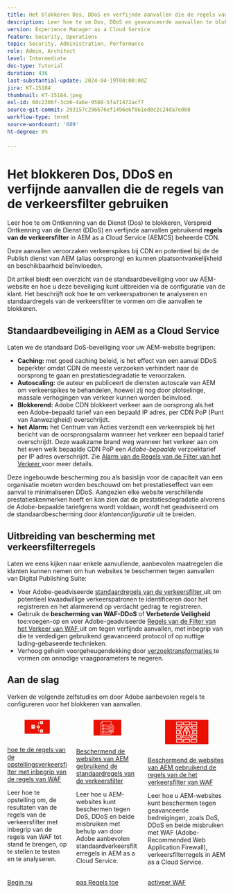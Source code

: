 ```yaml
---
title: Het blokkeren Dos, DDoS en verfijnde aanvallen die de regels van de verkeersfilter gebruiken
description: Leer hoe te om Dos, DDoS en geavanceerde aanvallen te blokkeren gebruikend de regels van de verkeersfilter in AEM as a Cloud Service.
version: Experience Manager as a Cloud Service
feature: Security, Operations
topic: Security, Administration, Performance
role: Admin, Architect
level: Intermediate
doc-type: Tutorial
duration: 436
last-substantial-update: 2024-04-19T00:00:00Z
jira: KT-15184
thumbnail: KT-15184.jpeg
exl-id: 60c2306f-3cb6-4a6e-9588-5fa71472acf7
source-git-commit: 293157c296676ef1496e6f861ed8c2c24da7e068
workflow-type: tm+mt
source-wordcount: '609'
ht-degree: 0%

---
```


# Het blokkeren Dos, DDoS en verfijnde aanvallen die de regels van de verkeersfilter gebruiken

Leer hoe te om Ontkenning van de Dienst (Dos) te blokkeren, Verspreid Ontkenning van de Dienst (DDoS) en verfijnde aanvallen gebruikend **regels van de verkeersfilter** in AEM as a Cloud Service (AEMCS) beheerde CDN.

Deze aanvallen veroorzaken verkeerspikes bij CDN en potentieel bij de de Publish dienst van AEM (alias oorsprong) en kunnen plaatsontvankelijkheid en beschikbaarheid beïnvloeden.

Dit artikel biedt een overzicht van de standaardbeveiliging voor uw AEM-website en hoe u deze beveiliging kunt uitbreiden via de configuratie van de klant. Het beschrijft ook hoe te om verkeerspatronen te analyseren en standaardregels van de verkeersfilter te vormen om die aanvallen te blokkeren.

## Standaardbeveiliging in AEM as a Cloud Service

Laten we de standaard DoS-beveiliging voor uw AEM-website begrijpen:

- **Caching:** met goed caching beleid, is het effect van een aanval DDoS beperkter omdat CDN de meeste verzoeken verhindert naar de oorsprong te gaan en prestatiesdegradatie te veroorzaken.
- **Autoscaling:** de auteur en publiceert de diensten autoscale van AEM om verkeerspikes te behandelen, hoewel zij nog door plotselinge, massale verhogingen van verkeer kunnen worden beïnvloed.
- **Blokkerend:** Adobe CDN blokkeert verkeer aan de oorsprong als het een Adobe-bepaald tarief van een bepaald IP adres, per CDN PoP (Punt van Aanwezigheid) overschrijdt.
- **het Alarm:** het Centrum van Acties verzendt een verkeerspiek bij het bericht van de oorsprongsalarm wanneer het verkeer een bepaald tarief overschrijdt. Deze waakzame brand weg wanneer het verkeer aan om het even welk bepaalde CDN PoP een _Adobe-bepaalde_ verzoektarief per IP adres overschrijdt. Zie [ Alarm van de Regels van de Filter van het Verkeer ](https://experienceleague.adobe.com/en/docs/experience-manager-cloud-service/content/security/traffic-filter-rules-including-waf#traffic-filter-rules-alerts) voor meer details.

Deze ingebouwde bescherming zou als basislijn voor de capaciteit van een organisatie moeten worden beschouwd om het prestatieseffect van een aanval te minimaliseren DDoS. Aangezien elke website verschillende prestatieskenmerken heeft en kan zien dat de prestatiesdegradatie alvorens de Adobe-bepaalde tariefgrens wordt voldaan, wordt het geadviseerd om de standaardbescherming door _klantenconfiguratie_ uit te breiden.

## Uitbreiding van bescherming met verkeersfilterregels

Laten we eens kijken naar enkele aanvullende, aanbevolen maatregelen die klanten kunnen nemen om hun websites te beschermen tegen aanvallen van Digital Publishing Suite:

- Voer Adobe-geadviseerde [ standaardregels van de verkeersfilter ](./traffic-filter-and-waf-rules/use-cases/using-traffic-filter-rules.md) uit om potentieel kwaadwillige verkeerspatronen te identificeren door het registreren en het alarmerend op verdacht gedrag te registreren.
- Gebruik de **bescherming van WAF-DDoS** of **Verbeterde Veiligheid** toe:voegen-op en voer Adobe-geadviseerde [ Regels van de Filter van het Verkeer van WAF ](./traffic-filter-and-waf-rules/use-cases/using-waf-rules.md) uit om tegen verfijnde aanvallen, met inbegrip van die te verdedigen gebruikend geavanceerd protocol of op nuttige lading-gebaseerde technieken.
- Verhoog geheim voorgeheugendekking door [ verzoektransformaties ](./traffic-filter-and-waf-rules/how-to/request-transformation.md) te vormen om onnodige vraagparameters te negeren.

## Aan de slag

Verken de volgende zelfstudies om door Adobe aanbevolen regels te configureren voor het blokkeren van aanvallen.

<!-- CARDS
{target = _self}

* ./traffic-filter-and-waf-rules/setup.md
  {title = How to set up traffic filter rules including WAF rules}
  {description = Learn how to set up to create, deploy, test, and analyze the results of traffic filter rules including WAF rules.}
  {image = ./traffic-filter-and-waf-rules/assets/setup/rules-setup.png}
  {cta = Start Now}

* ./traffic-filter-and-waf-rules/use-cases/using-traffic-filter-rules.md
  {title = Protecting AEM websites using standard traffic filter rules}
  {description = Learn how to protect AEM websites from DoS, DDoS and bot abuse using Adobe-recommended standard traffic filter rules in AEM as a Cloud Service.}
  {image = ./traffic-filter-and-waf-rules/assets/use-cases/using-traffic-filter-rules.png}
  {cta = Apply Rules}

* ./traffic-filter-and-waf-rules/use-cases/using-waf-rules.md
  {title = Protecting AEM websites using WAF traffic filter rules}
  {description = Learn how to protect AEM websites from sophisticated threats including DoS, DDoS, and bot abuse using Adobe-recommended Web Application Firewall (WAF) traffic filter rules in AEM as a Cloud Service.}
  {image = ./traffic-filter-and-waf-rules/assets/use-cases/using-waf-rules.png}
  {cta = Activate WAF}

-->
<!-- START CARDS HTML - DO NOT MODIFY BY HAND -->
<div class="columns">
    <div class="column is-half-tablet is-half-desktop is-one-third-widescreen" aria-label="How to set up traffic filter rules including WAF rules">
        <div class="card" style="height: 100%; display: flex; flex-direction: column; height: 100%;">
            <div class="card-image">
                <figure class="image x-is-16by9">
                    <a href="./traffic-filter-and-waf-rules/setup.md" title="Hoe te om de regels van de verkeersfilter met inbegrip van de regels van WAF te plaatsen" target="_self" rel="referrer">
                        <img class="is-bordered-r-small" src="./traffic-filter-and-waf-rules/assets/setup/rules-setup.png" alt="Hoe te om de regels van de verkeersfilter met inbegrip van de regels van WAF te plaatsen"
                             style="width: 100%; aspect-ratio: 16 / 9; object-fit: cover; overflow: hidden; display: block; margin: auto;">
                    </a>
                </figure>
            </div>
            <div class="card-content is-padded-small" style="display: flex; flex-direction: column; flex-grow: 1; justify-content: space-between;">
                <div class="top-card-content">
                    <p class="headline is-size-6 has-text-weight-bold">
                        <a href="./traffic-filter-and-waf-rules/setup.md" target="_self" rel="referrer" title="Hoe te om de regels van de verkeersfilter met inbegrip van de regels van WAF te plaatsen"> hoe te de regels van de opstellingsverkeersfilter met inbegrip van de regels van WAF </a>
                    </p>
                    <p class="is-size-6">Leer hoe te opstelling om, de resultaten van de regels van de verkeersfilter met inbegrip van de regels van WAF tot stand te brengen, op te stellen te testen en te analyseren.</p>
                </div>
                <a href="./traffic-filter-and-waf-rules/setup.md" target="_self" rel="referrer" class="spectrum-Button spectrum-Button--outline spectrum-Button--primary spectrum-Button--sizeM" style="align-self: flex-start; margin-top: 1rem;">
                    <span class="spectrum-Button-label has-no-wrap has-text-weight-bold"> Begin nu </span>
                </a>
            </div>
        </div>
    </div>
    <div class="column is-half-tablet is-half-desktop is-one-third-widescreen" aria-label="Protecting AEM websites using standard traffic filter rules">
        <div class="card" style="height: 100%; display: flex; flex-direction: column; height: 100%;">
            <div class="card-image">
                <figure class="image x-is-16by9">
                    <a href="./traffic-filter-and-waf-rules/use-cases/using-traffic-filter-rules.md" title="AEM-websites beveiligen met de standaardregels voor verkeersfilters" target="_self" rel="referrer">
                        <img class="is-bordered-r-small" src="./traffic-filter-and-waf-rules/assets/use-cases/using-traffic-filter-rules.png" alt="AEM-websites beveiligen met de standaardregels voor verkeersfilters"
                             style="width: 100%; aspect-ratio: 16 / 9; object-fit: cover; overflow: hidden; display: block; margin: auto;">
                    </a>
                </figure>
            </div>
            <div class="card-content is-padded-small" style="display: flex; flex-direction: column; flex-grow: 1; justify-content: space-between;">
                <div class="top-card-content">
                    <p class="headline is-size-6 has-text-weight-bold">
                        <a href="./traffic-filter-and-waf-rules/use-cases/using-traffic-filter-rules.md" target="_self" rel="referrer" title="AEM-websites beveiligen met de standaardregels voor verkeersfilters"> Beschermend de websites van AEM gebruikend de standaardregels van de verkeersfilter </a>
                    </p>
                    <p class="is-size-6">Leer hoe u AEM-websites kunt beschermen tegen DoS, DDoS en beide misbruiken met behulp van door Adobe aanbevolen standaardverkeersfilterregels in AEM as a Cloud Service.</p>
                </div>
                <a href="./traffic-filter-and-waf-rules/use-cases/using-traffic-filter-rules.md" target="_self" rel="referrer" class="spectrum-Button spectrum-Button--outline spectrum-Button--primary spectrum-Button--sizeM" style="align-self: flex-start; margin-top: 1rem;">
                    <span class="spectrum-Button-label has-no-wrap has-text-weight-bold"> pas Regels </span> toe
                </a>
            </div>
        </div>
    </div>
    <div class="column is-half-tablet is-half-desktop is-one-third-widescreen" aria-label="Protecting AEM websites using WAF traffic filter rules">
        <div class="card" style="height: 100%; display: flex; flex-direction: column; height: 100%;">
            <div class="card-image">
                <figure class="image x-is-16by9">
                    <a href="./traffic-filter-and-waf-rules/use-cases/using-waf-rules.md" title="AEM-websites beveiligen met WAF-regels voor verkeersfilters" target="_self" rel="referrer">
                        <img class="is-bordered-r-small" src="./traffic-filter-and-waf-rules/assets/use-cases/using-waf-rules.png" alt="AEM-websites beveiligen met WAF-regels voor verkeersfilters"
                             style="width: 100%; aspect-ratio: 16 / 9; object-fit: cover; overflow: hidden; display: block; margin: auto;">
                    </a>
                </figure>
            </div>
            <div class="card-content is-padded-small" style="display: flex; flex-direction: column; flex-grow: 1; justify-content: space-between;">
                <div class="top-card-content">
                    <p class="headline is-size-6 has-text-weight-bold">
                        <a href="./traffic-filter-and-waf-rules/use-cases/using-waf-rules.md" target="_self" rel="referrer" title="AEM-websites beveiligen met WAF-regels voor verkeersfilters"> Beschermend de websites van AEM gebruikend de regels van de het verkeersfilter van WAF </a>
                    </p>
                    <p class="is-size-6">Leer hoe u AEM-websites kunt beschermen tegen geavanceerde bedreigingen, zoals DoS, DDoS en beide misbruiken met WAF (Adobe-Recommended Web Application Firewall), verkeersfilterregels in AEM as a Cloud Service.</p>
                </div>
                <a href="./traffic-filter-and-waf-rules/use-cases/using-waf-rules.md" target="_self" rel="referrer" class="spectrum-Button spectrum-Button--outline spectrum-Button--primary spectrum-Button--sizeM" style="align-self: flex-start; margin-top: 1rem;">
                    <span class="spectrum-Button-label has-no-wrap has-text-weight-bold"> activeer WAF </span>
                </a>
            </div>
        </div>
    </div>
</div>
<!-- END CARDS HTML - DO NOT MODIFY BY HAND -->
